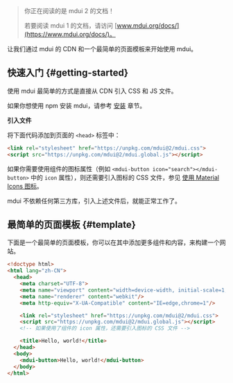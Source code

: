 > 你正在阅读的是 mdui 2 的文档！
>
> 若要阅读 mdui 1 的文档，请访问 [www.mdui.org/docs/](https://www.mdui.org/docs/)。

让我们通过 mdui 的 CDN 和一个最简单的页面模板来开始使用 mdui。

## 快速入门 {#getting-started}

使用 mdui 最简单的方式是直接从 CDN 引入 CSS 和 JS 文件。

如果你想使用 npm 安装 mdui，请参考 [安装](/zh-cn/docs/2/getting-started/installation) 章节。

**引入文件**

将下面代码添加到页面的 `<head>` 标签中：

```html
<link rel="stylesheet" href="https://unpkg.com/mdui@2/mdui.css">
<script src="https://unpkg.com/mdui@2/mdui.global.js"></script>
```

如果你需要使用组件的图标属性（例如 `<mdui-button icon="search"></mdui-button>` 中的 `icon` 属性），则还需要引入图标的 CSS 文件，参见 [使用 Material Icons 图标](/zh-cn/docs/2/components/icon#usage-material-icons)。

mdui 不依赖任何第三方库，引入上述文件后，就能正常工作了。

## 最简单的页面模板 {#template}

下面是一个最简单的页面模板，你可以在其中添加更多组件和内容，来构建一个网站。

```html
<!doctype html>
<html lang="zh-CN">
  <head>
    <meta charset="UTF-8">
    <meta name="viewport" content="width=device-width, initial-scale=1, maximum-scale=1, shrink-to-fit=no"/>
    <meta name="renderer" content="webkit"/>
    <meta http-equiv="X-UA-Compatible" content="IE=edge,chrome=1"/>

    <link rel="stylesheet" href="https://unpkg.com/mdui@2/mdui.css">
    <script src="https://unpkg.com/mdui@2/mdui.global.js"></script>
    <!-- 如果使用了组件的 icon 属性，还需要引入图标的 CSS 文件 -->

    <title>Hello, world!</title>
  </head>
  <body>
    <mdui-button>Hello, world!</mdui-button>
  </body>
</html>
```
